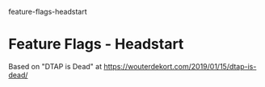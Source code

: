 feature-flags-headstart
# Feature Flags - Headstart

Based on "DTAP is Dead" at https://wouterdekort.com/2019/01/15/dtap-is-dead/
